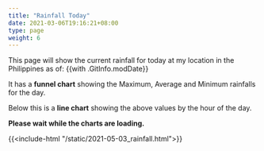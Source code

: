 ```yaml
---
title: "Rainfall Today"
date: 2021-03-06T19:16:21+08:00
type: page
weight: 6
---
```

This page will show the current rainfall for today at my location in the Philippines as of: {{with .GitInfo.modDate}}

It has a **funnel chart** showing the Maximum, Average and Minimum rainfalls for the day.

Below this is a **line chart** showing the above values by the hour of the day.

**Please wait while the charts are loading.**

{{<include-html "/static/2021-05-03_rainfall.html">}}
